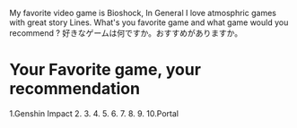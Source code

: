 My favorite video game is Bioshock, In General I love atmosphric games with great story Lines.
What's you favorite game and what game would you recommend ?
好きなゲームは何ですか。おすすめがありますか。

# Your Favorite game, your recommendation
1.Genshin Impact
2.
3.
4.
5.
6.
7.
8.
9.
10.Portal
